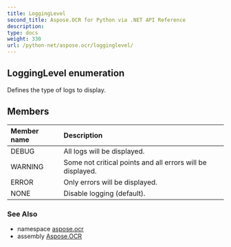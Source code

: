 ```yaml
---
title: LoggingLevel
second_title: Aspose.OCR for Python via .NET API Reference
description: 
type: docs
weight: 330
url: /python-net/aspose.ocr/logginglevel/
---
```


## LoggingLevel enumeration

Defines the type of logs to display.

## Members
| Member name | Description |
| :- | :- |
|DEBUG|All logs will be displayed.|
|WARNING|Some not critical points and all errors will be displayed.|
|ERROR|Only errors will be displayed.|
|NONE|Disable logging (default).|

### See Also

* namespace [aspose.ocr](/python-net/aspose.ocr/)
* assembly [Aspose.OCR](/python-net/)

